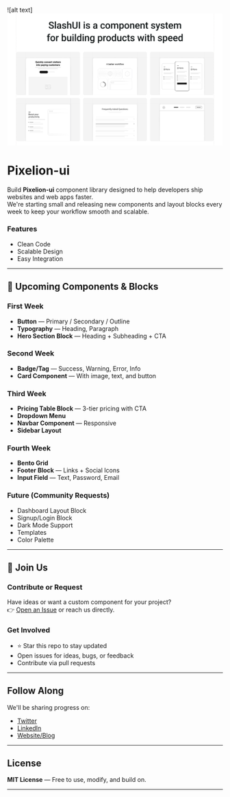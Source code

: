 ![alt text]![alt text](https://github.com/connectwithshivamk/connectwithshivamk/blob/main/SlashUI-GIthub-Banner.png?raw=true)

# Pixelion-ui

Build **Pixelion-ui** component library designed to help developers ship websites and web apps faster.  
We're starting small and releasing new components and layout blocks every week to keep your workflow smooth and scalable.

### Features
- Clean Code  
- Scalable Design  
- Easy Integration  

---

## 🚀 Upcoming Components & Blocks

### First Week
- **Button** — Primary / Secondary / Outline  
- **Typography** — Heading, Paragraph  
- **Hero Section Block** — Heading + Subheading + CTA  

### Second Week
- **Badge/Tag** — Success, Warning, Error, Info  
- **Card Component** — With image, text, and button  

### Third Week
- **Pricing Table Block** — 3-tier pricing with CTA  
- **Dropdown Menu**  
- **Navbar Component** — Responsive  
- **Sidebar Layout**  

### Fourth Week
- **Bento Grid**  
- **Footer Block** — Links + Social Icons  
- **Input Field** — Text, Password, Email  

### Future (Community Requests)
- Dashboard Layout Block  
- Signup/Login Block  
- Dark Mode Support  
- Templates  
- Color Palette  

---

## 🤝 Join Us

### Contribute or Request
Have ideas or want a custom component for your project?  
👉 [Open an Issue](../../issues) or reach us directly.

### Get Involved
- ⭐ Star this repo to stay updated  
- Open issues for ideas, bugs, or feedback  
- Contribute via pull requests  

---

## Follow Along

We'll be sharing progress on:

- [Twitter]()  
- [LinkedIn]()  
- [Website/Blog]()  

---

## License

**MIT License** — Free to use, modify, and build on.

---





